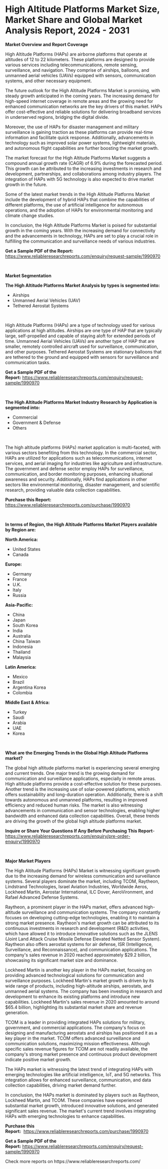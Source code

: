 <p><h1>High Altitude Platforms Market Size, Market Share and Global Market Analysis Report, 2024 - 2031</h1></p><p><strong>Market Overview and Report Coverage</strong></p>
<p><p>High Altitude Platforms (HAPs) are airborne platforms that operate at altitudes of 12 to 22 kilometers. These platforms are designed to provide various services including telecommunications, remote sensing, surveillance, and navigation. They comprise of airships, balloons, and unmanned aerial vehicles (UAVs) equipped with sensors, communication systems, and other necessary equipment.</p><p>The future outlook for the High Altitude Platforms Market is promising, with steady growth anticipated in the coming years. The increasing demand for high-speed internet coverage in remote areas and the growing need for enhanced communication networks are the key drivers of this market. HAPs offer cost-effective and reliable solutions for delivering broadband services in underserved regions, bridging the digital divide.</p><p>Moreover, the use of HAPs for disaster management and military surveillance is gaining traction as these platforms can provide real-time information and facilitate quick response. Additionally, advancements in technology such as improved solar power systems, lightweight materials, and autonomous flight capabilities are further boosting the market growth.</p><p>The market forecast for the High Altitude Platforms Market suggests a compound annual growth rate (CAGR) of 6.9% during the forecasted period. This growth can be attributed to the increasing investments in research and development, partnerships, and collaborations among industry players. The integration of HAPs with 5G technology is also expected to drive market growth in the future.</p><p>Some of the latest market trends in the High Altitude Platforms Market include the development of hybrid HAPs that combine the capabilities of different platforms, the use of artificial intelligence for autonomous operations, and the adoption of HAPs for environmental monitoring and climate change studies.</p><p>In conclusion, the High Altitude Platforms Market is poised for substantial growth in the coming years. With the increasing demand for connectivity and the advancements in technology, HAPs are set to play a crucial role in fulfilling the communication and surveillance needs of various industries.</p></p>
<p><strong>Get a Sample PDF of the Report:</strong> <a href="https://www.reliableresearchreports.com/enquiry/request-sample/1990970">https://www.reliableresearchreports.com/enquiry/request-sample/1990970</a></p>
<p>&nbsp;</p>
<p><strong>Market Segmentation</strong></p>
<p><strong>The High Altitude Platforms Market Analysis by types is segmented into:</strong></p>
<p><ul><li>Airships</li><li>Unmanned Aerial Vehicles (UAV)</li><li>Tethered Aerostat Systems</li></ul></p>
<p>&nbsp;</p>
<p><p>High Altitude Platforms (HAPs) are a type of technology used for various applications at high altitudes. Airships are one type of HAP that are typically large, self-propelled and capable of staying aloft for extended periods of time. Unmanned Aerial Vehicles (UAVs) are another type of HAP that are smaller, remotely controlled aircraft used for surveillance, communication, and other purposes. Tethered Aerostat Systems are stationary balloons that are tethered to the ground and equipped with sensors for surveillance and communication tasks.</p></p>
<p><strong>Get a Sample PDF of the Report:</strong>&nbsp;<a href="https://www.reliableresearchreports.com/enquiry/request-sample/1990970">https://www.reliableresearchreports.com/enquiry/request-sample/1990970</a></p>
<p>&nbsp;</p>
<p><strong>The High Altitude Platforms Market Industry Research by Application is segmented into:</strong></p>
<p><ul><li>Commercial</li><li>Government & Defense</li><li>Others</li></ul></p>
<p>&nbsp;</p>
<p><p>The high altitude platforms (HAPs) market application is multi-faceted, with various sectors benefiting from this technology. In the commercial sector, HAPs are utilized for applications such as telecommunications, internet services, and aerial imaging for industries like agriculture and infrastructure. The government and defense sector employ HAPs for surveillance, communication, and border monitoring purposes, enhancing situational awareness and security. Additionally, HAPs find applications in other sectors like environmental monitoring, disaster management, and scientific research, providing valuable data collection capabilities.</p></p>
<p><strong>Purchase this Report:</strong>&nbsp; <a href="https://www.reliableresearchreports.com/purchase/1990970">https://www.reliableresearchreports.com/purchase/1990970</a></p>
<p>&nbsp;</p>
<p><strong>In terms of Region, the High Altitude Platforms Market Players available by Region are:</strong></p>
<p>
    <p> <strong> North America: </strong>
        <ul>
            <li>United States</li>
            <li>Canada</li>
        </ul>
        </p> 
    <p> <strong> Europe: </strong>
        <ul>
            <li>Germany</li>
            <li>France</li>
            <li>U.K.</li>
            <li>Italy</li>
            <li>Russia</li>
        </ul>
        </p> 
    <p> <strong> Asia-Pacific: </strong>
        <ul>
            <li>China</li>
            <li>Japan</li>
            <li>South Korea</li>
            <li>India</li>
            <li>Australia</li>
            <li>China Taiwan</li>
            <li>Indonesia</li>
            <li>Thailand</li>
            <li>Malaysia</li>
        </ul>
        </p> 
    <p> <strong> Latin America: </strong>
        <ul>
            <li>Mexico</li>
            <li>Brazil</li>
            <li>Argentina Korea</li>
            <li>Colombia</li>
        </ul>
        </p> 
    <p> <strong> Middle East & Africa: </strong>
        <ul>
            <li>Turkey</li>
            <li>Saudi</li>
            <li>Arabia</li>
            <li>UAE</li>
            <li>Korea</li>
        </ul>
    </p>
    </p>
<p>&nbsp;</p>
<p><strong>What are the Emerging Trends in the Global High Altitude Platforms market?</strong></p>
<p><p>The global high altitude platforms market is experiencing several emerging and current trends. One major trend is the growing demand for communication and surveillance applications, especially in remote areas. High altitude platforms provide a cost-effective solution for these purposes. Another trend is the increasing use of solar-powered platforms, which offers sustainability and long-duration operation. Additionally, there is a shift towards autonomous and unmanned platforms, resulting in improved efficiency and reduced human risks. The market is also witnessing advancements in communication and sensor technologies, enabling higher bandwidth and enhanced data collection capabilities. Overall, these trends are driving the growth of the global high altitude platforms market.</p></p>
<p><strong>Inquire or Share Your Questions If Any Before Purchasing This Report</strong>- <a href="https://www.reliableresearchreports.com/enquiry/pre-order-enquiry/1990970">https://www.reliableresearchreports.com/enquiry/pre-order-enquiry/1990970</a></p>
<p>&nbsp;</p>
<p><strong>Major Market Players</strong></p>
<p><p>The High Altitude Platforms (HAPs) Market is witnessing significant growth due to the increasing demand for wireless communication and surveillance systems. Several players dominate the market, including TCOM, Raytheon, Lindstrand Technologies, Israel Aviation Industries, Worldwide Aeros, Lockheed Martin, Aerostar International, ILC Dover, AeroVironment, and Rafael Advanced Defense Systems.</p><p>Raytheon, a prominent player in the HAPs market, offers advanced high-altitude surveillance and communication systems. The company constantly focuses on developing cutting-edge technologies, enabling it to maintain a strong market presence. Raytheon's market growth can be attributed to its continuous investments in research and development (R&D) activities, which have allowed it to introduce innovative solutions such as the JLENS (Joint Land Attack Cruise Missile Defense Elevated Netted Sensor System). Raytheon also offers aerostat systems for air defense, ISR (Intelligence, Surveillance, and Reconnaissance), and communication applications. The company's sales revenue in 2020 reached approximately $29.2 billion, showcasing its significant market size and dominance.</p><p>Lockheed Martin is another key player in the HAPs market, focusing on providing advanced technological solutions for communication and surveillance purposes. Lockheed Martin's market growth is driven by its wide range of products, including high-altitude airships, aerostats, and unmanned aerial systems. The company has been investing in research and development to enhance its existing platforms and introduce new capabilities. Lockheed Martin's sales revenue in 2020 amounted to around $65.4 billion, highlighting its substantial market share and revenue generation.</p><p>TCOM is a leader in providing integrated HAPs solutions for military, government, and commercial applications. The company's focus on designing and manufacturing aerostats and airships has positioned it as a key player in the market. TCOM offers advanced surveillance and communication solutions, maximizing mission effectiveness. Although specific sales revenue figures for TCOM are not readily available, the company's strong market presence and continuous product development indicate positive market growth.</p><p>The HAPs market is witnessing the latest trend of integrating HAPs with emerging technologies like artificial intelligence, IoT, and 5G networks. This integration allows for enhanced surveillance, communication, and data collection capabilities, driving market demand further.</p><p>In conclusion, the HAPs market is dominated by players such as Raytheon, Lockheed Martin, and TCOM. These companies have experienced substantial market growth, introduced innovative solutions, and generated significant sales revenue. The market's current trend involves integrating HAPs with emerging technologies to enhance capabilities.</p></p>
<p><strong>Purchase this Report:</strong>&nbsp;&nbsp;<a href="https://www.reliableresearchreports.com/purchase/1990970">https://www.reliableresearchreports.com/purchase/1990970</a></p>
<p></p>
<p><strong>Get a Sample PDF of the Report:</strong>&nbsp;<a href="https://www.reliableresearchreports.com/enquiry/request-sample/1990970">https://www.reliableresearchreports.com/enquiry/request-sample/1990970</a></p>
<p>Check more reports on https://www.reliableresearchreports.com/</p>